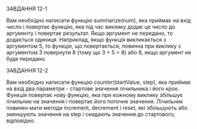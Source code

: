 ЗАВДАННЯ 12-1

Вам необхідно написати функцію summarize(num), яка приймає на вхід число і повертає функцію, яка
під час виклику додає це число до аргументу і повертає результат. Якщо аргумент не передано, то додається одиниця.
Наприклад, якщо функція викликається з аргументом 5, то функція, що повертається, повинна при виклику з аргументом 3 повернути 8 (тому що 3 + 5 = 8) або 6, якщо аргумент не буде передано.

ЗАВДАННЯ 12-2

Вам необхідно написати функцію counter(startValue, step), яка приймає на вхід два
параметри - стартове значення лічильника і його крок. Функція повертає нову функцію, яка
при кожному виклику збільшує лічильник на значення і повертає його поточне значення. Лічильник
повинен мати методи increment, decrement і reset, які збільшують або зменшують значення на step і скидають значення до стартового, відповідно.

<!-- ЗАВДАННЯ 12-3

Вам необхідно написати функцію sequence(fn, fn), яка приймає на вхід дві або більше функції і
повертає нову функцію, яка викликає їх послідовно з результатом попереднього виклику.
Результат останньої функції має бути повернутий новою функцією. Кожна функція повинна мати доступ до результату попередньої функції через замикання. -->
